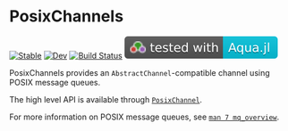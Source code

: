 # PosixChannels

[![Stable](https://img.shields.io/badge/docs-stable-blue.svg)](https://klafyvel.github.io/PosixChannels.jl/) [![Dev](https://img.shields.io/badge/docs-dev-blue.svg)](https://klafyvel.github.io/PosixChannels.jl/stable/) [![Build Status](https://github.com/klafyvel/PosixChannels.jl/actions/workflows/CI.yml/badge.svg?branch=main)](https://github.com/klafyvel/PosixChannels.jl/actions/workflows/CI.yml?query=branch%3Amain) [![Aqua QA](https://raw.githubusercontent.com/JuliaTesting/Aqua.jl/master/badge.svg)](https://github.com/JuliaTesting/Aqua.jl)

PosixChannels provides an `AbstractChannel`-compatible channel using POSIX message queues.

The high level API is available through [`PosixChannel`](https://klafyvel.github.io/PosixChannels.jl/dev/#PosixChannels.PosixChannel).

For more information on POSIX message queues, see [`man 7 mq_overview`](https://man7.org/linux/man-pages/man7/mq_overview.7.html).

